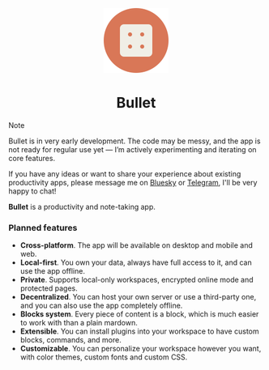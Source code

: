 <p align="center">
    <img src="./.github/assets/icon.svg" alt="Bullet logo" width="128" height="128">
    <h1 align="center">Bullet</h1>
</p>

> [!NOTE]  
> Bullet is in very early development. The code may be messy, and the app is not ready for regular use yet — I’m actively experimenting and iterating on core features.
>
> If you have any ideas or want to share your experience about existing productivity apps, please message me on [Bluesky](https://bsky.app/profile/timnik.me) or [Telegram](https://t.me/timnikolsky), I'll be very happy to chat!

**Bullet** is a productivity and note-taking app.

### Planned features

- **Cross-platform**. The app will be available on desktop and mobile and web.
- **Local-first**. You own your data, always have full access to it, and can use the app offline.
- **Private**. Supports local-only workspaces, encrypted online mode and protected pages.
- **Decentralized**. You can host your own server or use a third-party one, and you can also use the app completely offline.
- **Blocks system**. Every piece of content is a block, which is much easier to work with than a plain mardown.
- **Extensible**. You can install plugins into your workspace to have custom blocks, commands, and more.
- **Customizable**. You can personalize your workspace however you want, with color themes, custom fonts and custom CSS.
